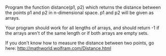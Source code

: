 Program the function distance(p1, p2) which returns the distance between the points p1 and p2 in n-dimensional space. p1 and p2 will be given as arrays.

Your program should work for all lengths of arrays, and should return -1 if the arrays aren't of the same length or if both arrays are empty sets.

If you don't know how to measure the distance between two points, go here:
http://mathworld.wolfram.com/Distance.html

